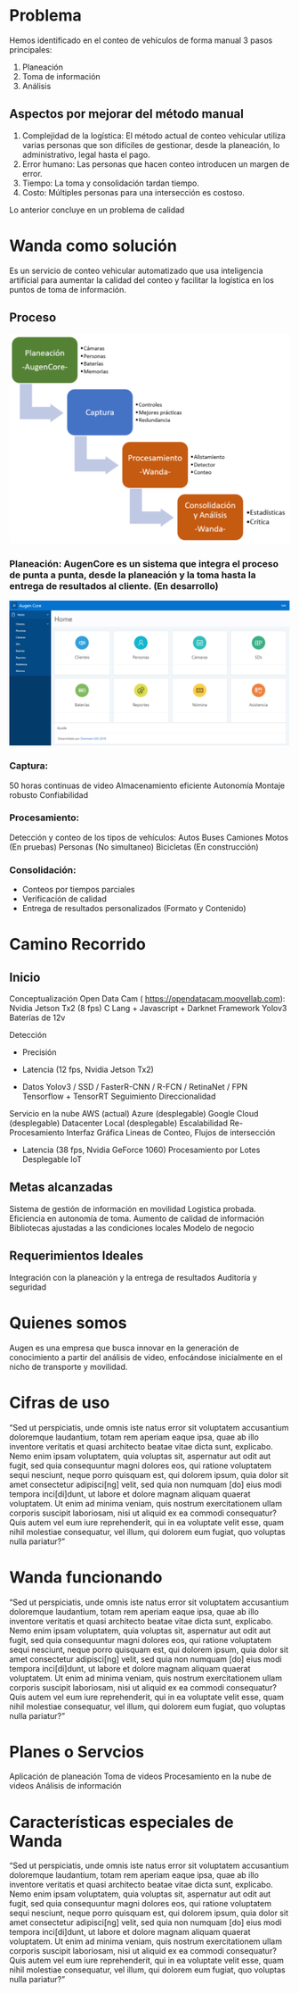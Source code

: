 # Problema
Hemos identificado en el conteo de vehículos de forma manual 3 pasos principales:
1. Planeación 
1. Toma de información
1. Análisis

## Aspectos por mejorar del método manual
1. Complejidad de la logística: El método actual de conteo vehicular utiliza varias personas que son difíciles de gestionar, desde la planeación, lo administrativo, legal hasta el pago.
2. Error humano: Las personas que hacen conteo introducen un margen de error.
3. Tiempo: La toma y consolidación tardan tiempo.
4. Costo: Múltiples personas para una intersección es costoso.

Lo anterior concluye en un problema de calidad

# Wanda como solución
Es un servicio de conteo vehicular automatizado  que usa inteligencia artificial para aumentar la calidad del conteo y facilitar la logística en los puntos de toma de información.

## Proceso
![proceso](proceso.svg)

### Planeación: AugenCore es un sistema que integra el proceso de punta a punta, desde la planeación y la toma hasta la entrega de resultados al cliente. (En desarrollo)

![augenCore](augenCore.svg)

### Captura: 
50 horas continuas de video
Almacenamiento eficiente
Autonomía
Montaje robusto
Confiabilidad

### Procesamiento:

Detección y conteo de los tipos de vehículos:
Autos
Buses
Camiones
Motos (En pruebas)
Personas (No simultaneo)
Bicicletas (En construcción)

### Consolidación:
- Conteos por tiempos parciales
- Verificación de calidad
- Entrega de resultados personalizados (Formato y Contenido)

# Camino Recorrido
## Inicio
Conceptualización
Open Data Cam ( https://opendatacam.moovellab.com):
Nvidia Jetson Tx2 (8 fps)
C Lang + Javascript + Darknet Framework
Yolov3
Baterías de 12v

Detección 
+ Precisión
- Latencia (12 fps, Nvidia Jetson Tx2)
+ Datos
Yolov3 / SSD / FasterR-CNN / R-FCN / RetinaNet / FPN
Tensorflow + TensorRT
Seguimiento
Direccionalidad

Servicio en la nube
AWS (actual)
Azure (desplegable)
Google Cloud (desplegable)
Datacenter Local (desplegable)
Escalabilidad
Re-Procesamiento
Interfaz Gráfica
Lineas de Conteo, Flujos de intersección
- Latencia (38 fps, Nvidia GeForce 1060)
Procesamiento por Lotes
Desplegable IoT

## Metas alcanzadas

Sistema de gestión de información en movilidad
Logistica probada.
Eficiencia en autonomía de toma.
Aumento de calidad de información
Bibliotecas ajustadas a las condiciones locales
Modelo de negocio

## Requerimientos Ideales
Integración con la planeación y la entrega de resultados
Auditoría y seguridad

# Quienes somos

Augen es una empresa que busca innovar en la generación de conocimiento a partir del análisis de video, enfocándose inicialmente en el nicho de transporte y movilidad.


# Cifras de uso
“Sed ut perspiciatis, unde omnis iste natus error sit voluptatem accusantium doloremque laudantium, totam rem aperiam eaque ipsa, quae ab illo inventore veritatis et quasi architecto beatae vitae dicta sunt, explicabo. Nemo enim ipsam voluptatem, quia voluptas sit, aspernatur aut odit aut fugit, sed quia consequuntur magni dolores eos, qui ratione voluptatem sequi nesciunt, neque porro quisquam est, qui dolorem ipsum, quia dolor sit amet consectetur adipisci[ng] velit, sed quia non numquam [do] eius modi tempora inci[di]dunt, ut labore et dolore magnam aliquam quaerat voluptatem. Ut enim ad minima veniam, quis nostrum exercitationem ullam corporis suscipit laboriosam, nisi ut aliquid ex ea commodi consequatur? Quis autem vel eum iure reprehenderit, qui in ea voluptate velit esse, quam nihil molestiae consequatur, vel illum, qui dolorem eum fugiat, quo voluptas nulla pariatur?”
# Wanda funcionando
“Sed ut perspiciatis, unde omnis iste natus error sit voluptatem accusantium doloremque laudantium, totam rem aperiam eaque ipsa, quae ab illo inventore veritatis et quasi architecto beatae vitae dicta sunt, explicabo. Nemo enim ipsam voluptatem, quia voluptas sit, aspernatur aut odit aut fugit, sed quia consequuntur magni dolores eos, qui ratione voluptatem sequi nesciunt, neque porro quisquam est, qui dolorem ipsum, quia dolor sit amet consectetur adipisci[ng] velit, sed quia non numquam [do] eius modi tempora inci[di]dunt, ut labore et dolore magnam aliquam quaerat voluptatem. Ut enim ad minima veniam, quis nostrum exercitationem ullam corporis suscipit laboriosam, nisi ut aliquid ex ea commodi consequatur? Quis autem vel eum iure reprehenderit, qui in ea voluptate velit esse, quam nihil molestiae consequatur, vel illum, qui dolorem eum fugiat, quo voluptas nulla pariatur?”
# Planes o Servcios
Aplicación de planeación
Toma de videos
Procesamiento en la nube de videos
Análisis de información

# Características especiales de Wanda
“Sed ut perspiciatis, unde omnis iste natus error sit voluptatem accusantium doloremque laudantium, totam rem aperiam eaque ipsa, quae ab illo inventore veritatis et quasi architecto beatae vitae dicta sunt, explicabo. Nemo enim ipsam voluptatem, quia voluptas sit, aspernatur aut odit aut fugit, sed quia consequuntur magni dolores eos, qui ratione voluptatem sequi nesciunt, neque porro quisquam est, qui dolorem ipsum, quia dolor sit amet consectetur adipisci[ng] velit, sed quia non numquam [do] eius modi tempora inci[di]dunt, ut labore et dolore magnam aliquam quaerat voluptatem. Ut enim ad minima veniam, quis nostrum exercitationem ullam corporis suscipit laboriosam, nisi ut aliquid ex ea commodi consequatur? Quis autem vel eum iure reprehenderit, qui in ea voluptate velit esse, quam nihil molestiae consequatur, vel illum, qui dolorem eum fugiat, quo voluptas nulla pariatur?”
